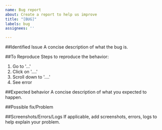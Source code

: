 ```yaml
---
name: Bug report
about: Create a report to help us improve
title: "[BUG]"
labels: bug
assignees: ''

---
```


##Identified Issue
A concise description of what the bug is.

##To Reproduce
Steps to reproduce the behavior:
1. Go to '...'
2. Click on '....'
3. Scroll down to '....'
4. See error

##Expected behavior
A concise description of what you expected to happen.

##Possible fix/Problem

##Screenshots/Errors/Logs
If applicable, add screenshots, errors, logs to help explain your problem.
